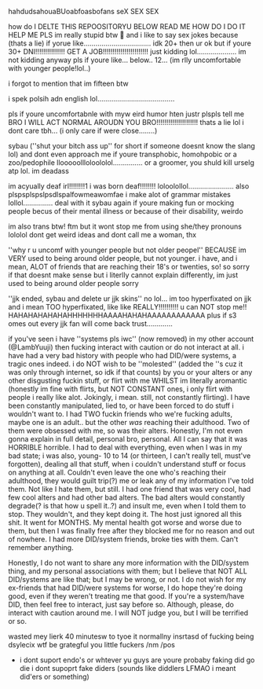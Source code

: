 hahdudsahouaBUoabfoasbofans seX SEX SEX

how do I DELTE THIS REPOOSITORYU BELOW READ ME HOW DO I DO IT HELP ME PLS
im really stupid btw :pleading_face: and i like to say sex jokes because (thats a lie) if yorue like.................................. idk 20+ then ur ok but if youre 30+ DNI!!!!!!!!!!!!!!! GET A JOB!!!!!!!!!!!!!!!!!!!!!!! just kidding lol.................... im not kidding
anyway pls if youre like... below.. 12... (im rlly uncomfortable with younger people!lol..)

i forgot to mention that im fifteen btw 

i spek polsih adn english lol.......................................

pls if youre uncomfortabnle with myw eird humor hten justr plspls tell me BRO I WILL ACT NORMAL AROUDN YOU BRO!!!!!!!!!!!!!!!!!!!!! thats a lie lol i dont care tbh... (i only care if were close........)

sybau (''shut your bitch ass up'' for short if someone doesnt know the slang lol) and dont even approach me if youre transphobic, homohpobic or a zoo/pedophile llooooollloloololol............... or a groomer, you shuld kill urselg atp lol. im deadass

im acyually deaf irl!!!!!!!!1 i was born deaf!!!!!!!! loloolollol....................... also plspsplspslpsdlspalfowmeawomfae i make alot of grammar mistakes lollol............... deal with it
sybau again if youre making fun or mocking people becus of their mental illness or because of their disability, weirdo

im also trans btw! ftm but it wont stop me from using she/they pronouns lololol dont get weird ideas and dont call me a woman, thx

''why r u uncomf with younger people but not older peopel'' BECAUSE im VERY used to being around older people, but not younger. i have, and i mean, ALOT of friends that are reaching their 18's or twenties, so! so sorry if that doesnt make sense but i literlly cannot explain differently, im just used to being around older people sorry

''jjk ended, sybau and delete ur jjk skins'' no lol... im too hyperfixated on jjk and i mean TOO hyperfixated, like like REALLY!!!!!!!!!! u can NOT stop me!! HAHAHAHAHAHAHHHHHHHAAAAHAHAHAAAAAAAAAAAA plus if s3 omes out every jjk fan will come back trust.............

if you've seen i have ''systems pls iwc'' (now removed) in my other account (@LambYuuji) then fucking interact with caution or do not interact at all. i have had a very bad history with people who had DID/were systems, a tragic ones indeed. i do NOT wish to be ''molested'' (added the ''s cuz it was only through internet, so idk if that counts) by you or your alters or any other disgusting fuckin stuff, or flirt with me WHILST im literally aromantic (honestly im fine with flirts, but NOT CONSTANT ones, i only flirt with people i really like alot. Jokingly, i mean. still, not constantly flirting). I have been constantly manipulated, lied to, or have been forced to do stuff i wouldn't want to.
I had TWO fuckin friends who we're fucking adults, maybe one is an adult.. but the other *was* reaching their adulthood. Two of them were obsessed with me, so was their alters. Honestly, I'm not even gonna explain in full detail, personal bro, personal. All I can say that it was HORRIBLE horrible. I had to deal with everything, even when I was in my bad state; i was also, young- 10 to 14 (or thirteen, I can't really tell, must've forgotten), dealing all that stuff, when i couldn't understand stuff or focus on anything at all. Couldn't even leave the one who's reaching their adulthood, they would guilt trip(?) me or leak any of my information I've told them. Not like I hate them, but still.
I had one friend that was very cool, had few cool alters and had other bad alters. The bad alters would constantly degrade(? is that how u spell it..?) and insult me, even when I told them to stop. They wouldn't, and they kept doing it. The host just ignored all this shit. It went for MONTHS. My mental health got worse and worse due to them, but then I was finally free after they blocked me for no reason and out of nowhere.
I had more DID/system friends, broke ties with them. Can't remember anything.

Honestly, I do not want to share any more information with the DID/system thing, and my personal associations with them; but I believe that NOT ALL DID/systems are like that; but I may be wrong, or not. I do not wish for my ex-friends that had DID/were systems for worse, I do hope they're doing good, even if they weren't treating me that good.
If you're a system/have DID, then feel free to interact, just say before so. Although, please, do interact with caution around me. I will NOT judge you, but I will be terrified or so.

wasted mey lierk 40 minutesw to tyoe it normallny insrtasd of fucking being dsylecix wtf be grategful you little fuckers /nm /pos

+ i dont suport endo's or whtever yu guys are youre probaby faking did go die i dont supoprt fake diders (sounds like diddlers LFMAO i meant did'ers or something)

